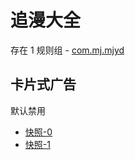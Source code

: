 # 追漫大全

存在 1 规则组 - [com.mj.mjyd](/src/apps/com.mj.mjyd.ts)

## 卡片式广告

默认禁用

- [快照-0](https://i.gkd.li/import/12877729)
- [快照-1](https://i.gkd.li/import/12895086)
